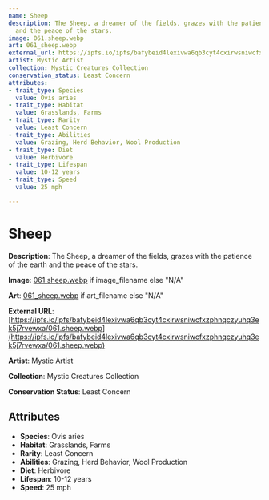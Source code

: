 ```yaml
---
name: Sheep
description: The Sheep, a dreamer of the fields, grazes with the patience of the earth
  and the peace of the stars.
image: 061.sheep.webp
art: 061_sheep.webp
external_url: https://ipfs.io/ipfs/bafybeid4lexivwa6qb3cyt4cxirwsniwcfxzphnqczyuhq3ek5j7rvewxa/061.sheep.webp
artist: Mystic Artist
collection: Mystic Creatures Collection
conservation_status: Least Concern
attributes:
- trait_type: Species
  value: Ovis aries
- trait_type: Habitat
  value: Grasslands, Farms
- trait_type: Rarity
  value: Least Concern
- trait_type: Abilities
  value: Grazing, Herd Behavior, Wool Production
- trait_type: Diet
  value: Herbivore
- trait_type: Lifespan
  value: 10-12 years
- trait_type: Speed
  value: 25 mph

---
```


# Sheep

**Description**: The Sheep, a dreamer of the fields, grazes with the patience of the earth and the peace of the stars.

**Image**: [061.sheep.webp](./061.sheep.webp) if image_filename else "N/A"

**Art**: [061_sheep.webp](./061_sheep.webp) if art_filename else "N/A"

**External URL**: [https://ipfs.io/ipfs/bafybeid4lexivwa6qb3cyt4cxirwsniwcfxzphnqczyuhq3ek5j7rvewxa/061.sheep.webp](https://ipfs.io/ipfs/bafybeid4lexivwa6qb3cyt4cxirwsniwcfxzphnqczyuhq3ek5j7rvewxa/061.sheep.webp)

**Artist**: Mystic Artist

**Collection**: Mystic Creatures Collection

**Conservation Status**: Least Concern

## Attributes
- **Species**: Ovis aries
- **Habitat**: Grasslands, Farms
- **Rarity**: Least Concern
- **Abilities**: Grazing, Herd Behavior, Wool Production
- **Diet**: Herbivore
- **Lifespan**: 10-12 years
- **Speed**: 25 mph
